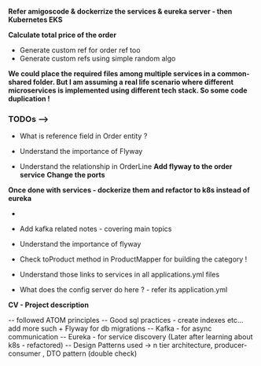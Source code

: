 **Refer amigoscode & dockerrize the services & eureka server - then Kubernetes EKS**

**Calculate total price of the order**
* Generate custom ref  for order ref too
* Generate custom refs using simple random algo

**We could place the required files among multiple services in a common-shared folder. But I am assuming a real life scenario where different microservices is implemented using different tech stack. So some code duplication !**

### TODOs -->
* What is reference field in Order entity ?

* Understand the importance of Flyway
* Understand the relationship in OrderLine
**Add flyway to the order service**
**Change the ports**

**Once done with services - dockerize them and refactor to k8s instead of eureka**

*
* Add kafka related notes - covering main topics
* Understand the importance of flyway
* Check toProduct method in ProductMapper for building the category !
* Understand those links to services in all applications.yml files

* What does the config server do here ? - refer its application.yml

**CV - Project description**

-- followed ATOM principles
-- Good sql practices - create indexes etc... add more such + Flyway for db migrations
-- Kafka - for async communication
-- Eureka - for service discovery (Later after learning about k8s - refactored)
-- Design Patterns used -> n tier architecture, producer-consumer , DTO pattern (double check)